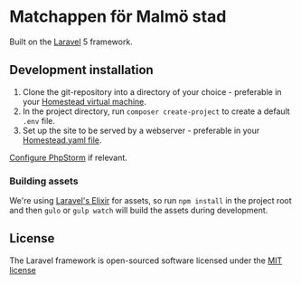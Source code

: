 # Matchappen för Malmö stad
Built on the [Laravel](http://laravel.com/docs) 5 framework.

## Development installation
1. Clone the git-repository into a directory of your choice - preferable in your [Homestead virtual machine](http://laravel.com/docs/homestead).
2. In the project directory, run `composer create-project` to create a default `.env` file.
3. Set up the site to be served by a webserver - preferable in your [Homestead.yaml file](http://laravel.com/docs/5.1/homestead#configuring-homestead).

[Configure PhpStorm](https://github.com/fewagency/best-practices/blob/master/Configure%20PhpStorm%20for%20Laravel%20project.md) if relevant.

### Building assets
We're using [Laravel's Elixir](http://laravel.com/docs/elixir) for assets, so run `npm install` in the project root and then `gulo` or `gulp watch` will build the assets during development.

## License
The Laravel framework is open-sourced software licensed under the [MIT license](http://opensource.org/licenses/MIT)